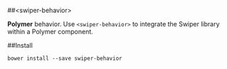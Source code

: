 ##&lt;swiper-behavior&gt;

**Polymer** behavior. Use `<swiper-behavior>` to integrate the Swiper library
within a Polymer component.


##Install

`bower install --save swiper-behavior`